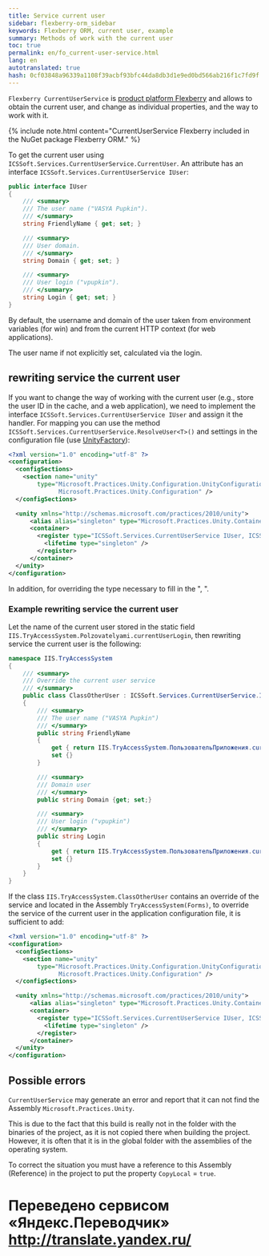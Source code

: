 ```yaml
--- 
title: Service current user 
sidebar: flexberry-orm_sidebar 
keywords: Flexberry ORM, current user, example 
summary: Methods of work with the current user 
toc: true 
permalink: en/fo_current-user-service.html 
lang: en 
autotranslated: true 
hash: 0cf03848a96339a1108f39acbf93bfc44da8db3d1e9ed0bd566ab216f1c7fd9f 
--- 
```


`Flexberry CurrentUserService` is [product platform Flexberry](fp_landing_page.html) and allows to obtain the current user, and change as individual properties, and the way to work with it. 

{% include note.html content="CurrentUserService Flexberry included in the NuGet package Flexberry ORM." %} 

To get the current user using `ICSSoft.Services.CurrentUserService.CurrentUser`. An attribute has an interface `ICSSoft.Services.CurrentUserService IUser`: 

```csharp
public interface IUser
{
	/// <summary> 
	/// The user name ("VASYA Pupkin"). 
	/// </summary> 
	string FriendlyName { get; set; }

	/// <summary> 
	/// User domain. 
	/// </summary> 
	string Domain { get; set; }

	/// <summary> 
	/// User login ("vpupkin"). 
	/// </summary> 
	string Login { get; set; }
}
``` 

By default, the username and domain of the user taken from environment variables (for win) and from the current HTTP context (for web applications). 

The user name if not explicitly set, calculated via the login. 

## rewriting service the current user 

If you want to change the way of working with the current user (e.g., store the user ID in the cache, and a web application), we need to implement the interface `ICSSoft.Services.CurrentUserService IUser` and assign it the handler. For mapping you can use the method `ICSSoft.Services.CurrentUserService.ResolveUser<T>()` and settings in the configuration file (use [UnityFactory](fo_unity-factory.html)): 

```xml
<?xml version="1.0" encoding="utf-8" ?>
<configuration>
  <configSections>
    <section name="unity"
        type="Microsoft.Practices.Unity.Configuration.UnityConfigurationSection,
              Microsoft.Practices.Unity.Configuration" />
  </configSections>

  <unity xmlns="http://schemas.microsoft.com/practices/2010/unity">
	  <alias alias="singleton" type="Microsoft.Practices.Unity.ContainerControlledLifetimeManager, Microsoft.Practices.Unity" />
	  <container>
		<register type="ICSSoft.Services.CurrentUserService IUser, ICSSoft.Services.CurrentUserService" mapTo="<Full type name>, <Assembly Name>">
		  <lifetime type="singleton" />
		</register>
	  </container>
  </unity>
</configuration>
``` 

In addition, for overriding the type necessary to fill in the "<Full type name>, <Assembly Name>". 

### Example rewriting service the current user 

Let the name of the current user stored in the static field `IIS.TryAccessSystem.Polzovatelyami.currentUserLogin`, then rewriting service the current user is the following: 

``` csharp
namespace IIS.TryAccessSystem
{
    /// <summary> 
    /// Override the current user service 
    /// </summary> 
    public class ClassOtherUser : ICSSoft.Services.CurrentUserService.IUser
    {
        /// <summary> 
        /// The user name ("VASYA Pupkin") 
        /// </summary> 
        public string FriendlyName
        {
            get { return IIS.TryAccessSystem.ПользовательПриложения.currentUserLogin; }
            set {}
        }

        /// <summary> 
        /// Domain user 
        /// </summary> 
        public string Domain {get; set;}

        /// <summary> 
        /// User login ("vpupkin") 
        /// </summary> 
        public string Login
        {
            get { return IIS.TryAccessSystem.ПользовательПриложения.currentUserLogin; }
            set {}
        }
    }
}
``` 

If the class `IIS.TryAccessSystem.ClassOtherUser` contains an override of the service and located in the Assembly `TryAccessSystem(Forms)`, to override the service of the current user in the application configuration file, it is sufficient to add: 

```xml
<?xml version="1.0" encoding="utf-8" ?>
<configuration>
  <configSections>
    <section name="unity"
        type="Microsoft.Practices.Unity.Configuration.UnityConfigurationSection,
              Microsoft.Practices.Unity.Configuration" />
  </configSections>

  <unity xmlns="http://schemas.microsoft.com/practices/2010/unity">
	  <alias alias="singleton" type="Microsoft.Practices.Unity.ContainerControlledLifetimeManager, Microsoft.Practices.Unity" />
	  <container>
		<register type="ICSSoft.Services.CurrentUserService IUser, ICSSoft.Services.CurrentUserService" mapTo="IIS.TryAccessSystem.ClassOtherUser, TryAccessSystem(Forms)">
		  <lifetime type="singleton" />
		</register>
	  </container>
  </unity>
</configuration>
``` 

## Possible errors 

`CurrentUserService` may generate an error and report that it can not find the Assembly `Microsoft.Practices.Unity`. 

This is due to the fact that this build is really not in the folder with the binaries of the project, as it is not copied there when building the project. However, it is often that it is in the global folder with the assemblies of the operating system. 

To correct the situation you must have a reference to this Assembly (Reference) in the project to put the property `CopyLocal` = `true`.


 # Переведено сервисом «Яндекс.Переводчик» http://translate.yandex.ru/